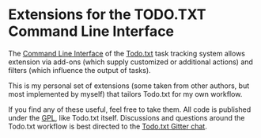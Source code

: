 Extensions for the TODO.TXT Command Line Interface
==================================================

The [Command Line Interface](https://github.com/todotxt/todo.txt-cli) of
the [Todo.txt](http://todotxt.org/) task tracking system allows extension via
add-ons (which supply customized or additional actions) and filters (which
influence the output of tasks).

This is my personal set of extensions (some taken from other authors, but most
implemented by myself) that tailors Todo.txt for my own workflow.

If you find any of these useful, feel free to take them. All code is published
under the [GPL](https://www.gnu.org/copyleft/gpl.txt), like Todo.txt itself.
Discussions and questions around the Todo.txt workflow is best directed to the
[Todo.txt Gitter chat](https://gitter.im/todotxt/todo.txt-cli).
